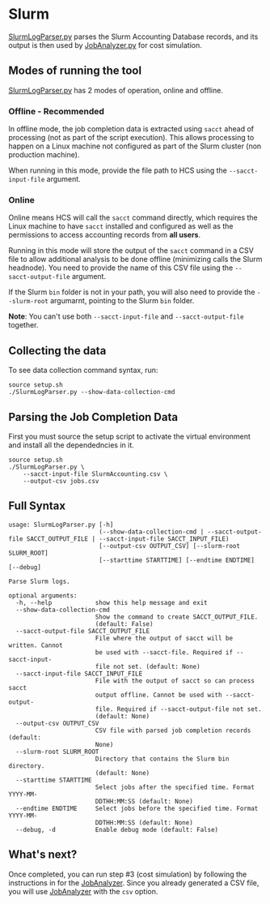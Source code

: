 # Slurm

[SlurmLogParser.py](https://github.com/aws-samples/hpc-cost-simulator/blob/main/SlurmLogParser.py) parses the Slurm Accounting Database records, and its output is then used by [JobAnalyzer.py](https://github.com/aws-samples/hpc-cost-simulator/blob/main/JobAnalyzer.py) for cost simulation.

## Modes of running the tool
[SlurmLogParser.py](https://github.com/aws-samples/hpc-cost-simulator/blob/main/SlurmLogParser.py) has 2 modes of operation, online and offline.

### Offline - Recommended

In offline mode, the job completion data is extracted using `sacct` ahead of processing (not as part of the script execution). This allows processing to happen on a Linux machine not configured as part of the Slurm cluster (non production machine).

When running in this mode, provide the file path to HCS using the  `--sacct-input-file` argument.


### Online

Online means HCS will call the `sacct` command directly, which requires the Linux machine to have `sacct` installed and configured as well as the permissions to access accounting records from **all users**.

Running in this mode will store the output of the `sacct` command in a CSV file to allow additional analysis to be done offline (minimizing calls the Slurm headnode). You need to provide the name of this CSV file using the `--sacct-output-file` argument. 

If the Slurm `bin` folder is not in your path, you will also need to provide the `--slurm-root` argumarnt, pointing to the Slurm `bin` folder.

**Note**: You can't use both `--sacct-input-file` and `--sacct-output-file` together.

## Collecting the data
To see data collection command syntax, run:
```
source setup.sh
./SlurmLogParser.py --show-data-collection-cmd
```

## Parsing the Job Completion Data
First you must source the setup script to activate the virtual environment and install all the dependedncies in it.

```
source setup.sh
./SlurmLogParser.py \
    --sacct-input-file SlurmAccounting.csv \
    --output-csv jobs.csv
```

## Full Syntax
```
usage: SlurmLogParser.py [-h]
                         (--show-data-collection-cmd | --sacct-output-file SACCT_OUTPUT_FILE | --sacct-input-file SACCT_INPUT_FILE)
                         [--output-csv OUTPUT_CSV] [--slurm-root SLURM_ROOT]
                         [--starttime STARTTIME] [--endtime ENDTIME] [--debug]

Parse Slurm logs.

optional arguments:
  -h, --help            show this help message and exit
  --show-data-collection-cmd
                        Show the command to create SACCT_OUTPUT_FILE.
                        (default: False)
  --sacct-output-file SACCT_OUTPUT_FILE
                        File where the output of sacct will be written. Cannot
                        be used with --sacct-file. Required if --sacct-input-
                        file not set. (default: None)
  --sacct-input-file SACCT_INPUT_FILE
                        File with the output of sacct so can process sacct
                        output offline. Cannot be used with --sacct-output-
                        file. Required if --sacct-output-file not set.
                        (default: None)
  --output-csv OUTPUT_CSV
                        CSV file with parsed job completion records (default:
                        None)
  --slurm-root SLURM_ROOT
                        Directory that contains the Slurm bin directory.
                        (default: None)
  --starttime STARTTIME
                        Select jobs after the specified time. Format YYYY-MM-
                        DDTHH:MM:SS (default: None)
  --endtime ENDTIME     Select jobs before the specified time. Format YYYY-MM-
                        DDTHH:MM:SS (default: None)
  --debug, -d           Enable debug mode (default: False)
```


## What's next?

Once completed, you can run step #3 (cost simulation) by following the instructions in for the [JobAnalyzer](JobAnalyzer.md).
Since you already generated a CSV file, you will use [JobAnalyzer](JobAnalyzer.md) with the `csv` option.
